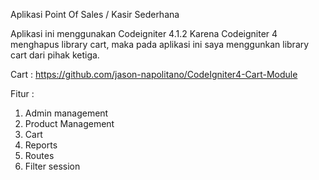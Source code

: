 Aplikasi Point Of Sales / Kasir Sederhana

Aplikasi ini menggunakan Codeigniter 4.1.2
Karena Codeigniter 4 menghapus library cart, maka pada aplikasi ini saya menggunkan library cart dari pihak ketiga.

Cart : https://github.com/jason-napolitano/CodeIgniter4-Cart-Module

Fitur :
1. Admin management
2. Product Management
3. Cart
4. Reports
5. Routes
6. Filter session
